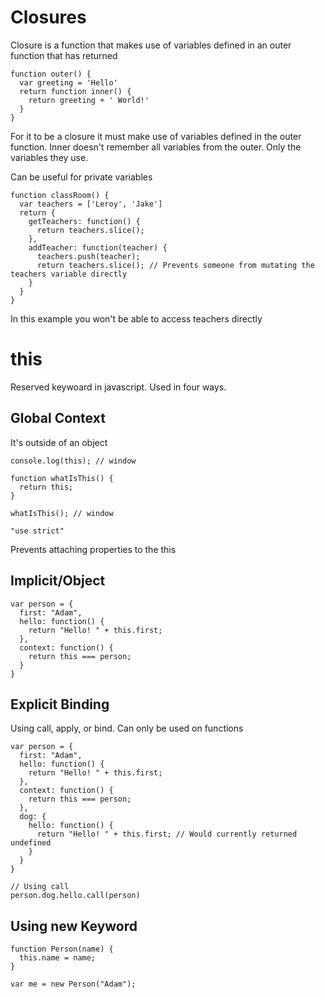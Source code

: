 # Closures

Closure is a function that makes use of variables defined in an outer function that has returned

```
function outer() {
  var greeting = 'Hello'
  return function inner() {
    return greeting + ' World!'
  }
}
```

For it to be a closure it must make use of variables defined in the outer function. Inner doesn't remember all variables from the outer. Only the variables they use.

Can be useful for private variables

```
function classRoom() {
  var teachers = ['Leroy', 'Jake']
  return {
    getTeachers: function() {
      return teachers.slice();
    },
    addTeacher: function(teacher) {
      teachers.push(teacher);
      return teachers.slice(); // Prevents someone from mutating the teachers variable directly
    }
  }
}
```

In this example you won't be able to access teachers directly

# this

Reserved keywoard in javascript. Used in four ways.

## Global Context
It's outside of an object

`console.log(this); // window`

```
function whatIsThis() {
  return this;
}

whatIsThis(); // window
```

`"use strict"`

Prevents attaching properties to the this

## Implicit/Object

```
var person = {
  first: "Adam",
  hello: function() {
    return "Hello! " + this.first;
  },
  context: function() {
    return this === person;
  }
}
```

## Explicit Binding
Using call, apply, or bind. Can only be used on functions

```
var person = {
  first: "Adam",
  hello: function() {
    return "Hello! " + this.first;
  },
  context: function() {
    return this === person;
  },
  dog: {
    hello: function() {
      return "Hello! " + this.first; // Would currently returned undefined
    }
  }
}

// Using call
person.dog.hello.call(person)
```

## Using new Keyword

```
function Person(name) {
  this.name = name;
}

var me = new Person("Adam");
```
